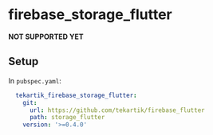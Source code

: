 # firebase_storage_flutter

**NOT SUPPORTED YET**

## Setup

In `pubspec.yaml`:
```yaml
  tekartik_firebase_storage_flutter:
    git:
      url: https://github.com/tekartik/firebase_flutter
      path: storage_flutter
    version: '>=0.4.0'
```
